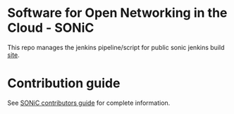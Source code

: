 # Software for Open Networking in the Cloud - SONiC

This repo manages the jenkins pipeline/script for public sonic jenkins build [site](https://sonic-jenkins.westus2.cloudapp.azure.com/).

# Contribution guide
See  [SONiC contributors guide](https://azure.github.io/SONiC/CONTRIBUTING.md) for complete information.
